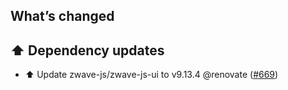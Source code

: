 ## What’s changed

## ⬆️ Dependency updates

- ⬆️ Update zwave-js/zwave-js-ui to v9.13.4 @renovate ([#669](https://github.com/hassio-addons/addon-zwave-js-ui/pull/669))
